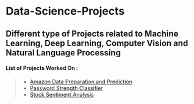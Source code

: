 # Data-Science-Projects
## Different type of Projects related to Machine Learning, Deep Learning, Computer Vision and Natural Language Processing
#### List of Projects Worked On :
>   - [Amazon Data Preparation and Prediction](https://github.com/Adi-Narayana-Madapakula/Data-Science-Projects/tree/main/Amazon%20Data%20Preparation%20and%20Prediction)
>   - [Password Strength Classifier](https://github.com/Adi-Narayana-Madapakula/Data-Science-Projects/tree/main/Password%20Strength%20Classifier)
>   - [Stock Sentiment Analysis](https://github.com/Adi-Narayana-Madapakula/Data-Science-Projects/tree/main/Stock%20Sentiment%20Analysis)
